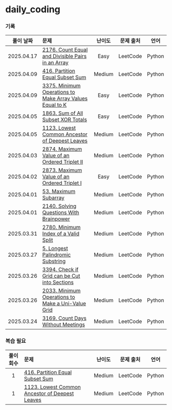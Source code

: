 # daily_coding
### 기록
| 풀이 날짜 | 문제 | 난이도 | 문제 출처 | 언어 |
|:---:|:---|:---:|:---:|:---:|
| 2025.04.17 | [2176. Count Equal and Divisible Pairs in an Array](https://leetcode.com/problems/count-equal-and-divisible-pairs-in-an-array) | Easy | LeetCode | Python 
| 2025.04.09 | [416. Partition Equal Subset Sum](https://leetcode.com/problems/partition-equal-subset-sum) | Medium | LeetCode | Python 
| 2025.04.09 | [3375. Minimum Operations to Make Array Values Equal to K](https://leetcode.com/problems/minimum-operations-to-make-array-values-equal-to-k) | Easy | LeetCode | Python 
| 2025.04.05 | [1863. Sum of All Subset XOR Totals](https://leetcode.com/problems/sum-of-all-subset-xor-totals) | Easy | LeetCode | Python 
| 2025.04.05 | [1123. Lowest Common Ancestor of Deepest Leaves](https://leetcode.com/problems/lowest-common-ancestor-of-deepest-leaves) | Medium | LeetCode | Python 
| 2025.04.03 | [2874. Maximum Value of an Ordered Triplet II](https://leetcode.com/problems/maximum-value-of-an-ordered-triplet-ii) | Medium | LeetCode | Python 
| 2025.04.02 | [2873. Maximum Value of an Ordered Triplet I](https://leetcode.com/problems/maximum-value-of-an-ordered-triplet-i) | Easy | LeetCode | Python |
| 2025.04.01 | [53. Maximum Subarray](https://leetcode.com/problems/maximum-subarray) | Medium | LeetCode | Python |
| 2025.04.01 | [2140. Solving Questions With Brainpower](https://leetcode.com/problems/solving-questions-with-brainpower) | Medium | LeetCode | Python |
| 2025.03.31 | [2780. Minimum Index of a Valid Split](https://leetcode.com/problems/minimum-index-of-a-valid-split) | Medium | LeetCode | Python |
| 2025.03.27 | [5. Longest Palindromic Substring](https://leetcode.com/problems/longest-palindromic-substring) | Medium | LeetCode | Python |
| 2025.03.26 | [3394. Check if Grid can be Cut into Sections](https://leetcode.com/problems/check-if-grid-can-be-cut-into-sections) | Medium | LeetCode | Python |
| 2025.03.26 | [2033. Minimum Operations to Make a Uni-Value Grid](https://leetcode.com/problems/minimum-operations-to-make-a-uni-value-grid) | Medium | LeetCode | Python |
| 2025.03.24 | [3169. Count Days Without Meetings](https://leetcode.com/problems/count-days-without-meetings) | Medium | LeetCode | Python |

### 복습 필요
| 풀이 회수 | 문제 | 난이도 | 문제 출처 | 언어 |
|:---:|:---|:---:|:---:|:---:|
| 1 | [416. Partition Equal Subset Sum](https://leetcode.com/problems/partition-equal-subset-sum) | Medium | LeetCode | Python 
| 1 | [1123. Lowest Common Ancestor of Deepest Leaves](https://leetcode.com/problems/lowest-common-ancestor-of-deepest-leaves) | Medium | LeetCode | Python 